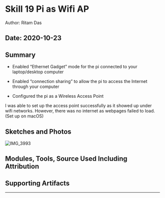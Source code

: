 #  Skill 19 Pi as Wifi AP

Author: Ritam Das

Date: 2020-10-23
-----

## Summary
- Enabled “Ethernet Gadget” mode for the pi connected to your laptop/desktop computer

- Enabled “connection sharing” to allow the pi to access the Internet through your computer

- Configured the pi as a Wireless Access Point

I was able to set up the access point successfully as it showed up under wifi networks. However, there was no internet as webpages failed to load. (Set up on macOS)

## Sketches and Photos

![IMG_3993](https://user-images.githubusercontent.com/37518854/97059326-2104bd80-155e-11eb-8b5b-022050706385.PNG)

## Modules, Tools, Source Used Including Attribution


## Supporting Artifacts


-----
